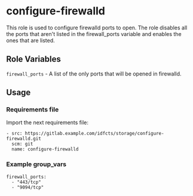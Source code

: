 # configure-firewalld
This role is used to configure firewalld ports to open. The role disables all the ports that aren't listed in the firewall_ports variable and enables the ones that are listed. 

Role Variables
--------------
`firewall_ports` - A list of the only ports that will be opened in firewalld.

Usage
----------------

### Requirements file
Import the next requirements file:
```
- src: https://gitlab.example.com/idfcts/storage/configure-firewalld.git
  scm: git
  name: configure-firewalld
```

### Example group_vars
```
firewall_ports:
  - "443/tcp"
  - "9094/tcp"
```